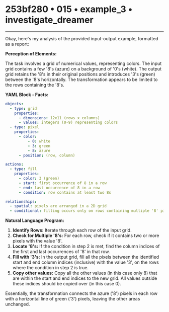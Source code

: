 # 253bf280 • 015 • example_3 • investigate_dreamer

---
Okay, here's my analysis of the provided input-output example, formatted as a report:

**Perception of Elements:**

The task involves a grid of numerical values, representing colors. The input grid contains a few '8's (azure) on a background of '0's (white). The output grid retains the '8's in their original positions and introduces '3's (green) between the '8's horizontally.  The transformation appears to be limited to the rows containing the '8's.

**YAML Block - Facts:**



```yaml
objects:
  - type: grid
    properties:
      - dimensions: 12x11 (rows x columns)
      - values: integers (0-9) representing colors
  - type: pixel
    properties:
      - color:
          - 0: white
          - 3: green
          - 8: azure
      - position: (row, column)

actions:
  - type: fill
    properties:
      - color: 3 (green)
      - start: first occurrence of 8 in a row
      - end: last occurrence of 8 in a row
      - condition: row contains at least two 8s

relationships:
  - spatial: pixels are arranged in a 2D grid
  - conditional: filling occurs only on rows containing multiple '8' pixels

```



**Natural Language Program:**

1.  **Identify Rows:** Iterate through each row of the input grid.
2.  **Check for Multiple '8's:** For each row, check if it contains two or more pixels with the value '8'.
3.  **Locate '8's:** If the condition in step 2 is met, find the column indices of the first and last occurrences of '8' in that row.
4.  **Fill with '3's:**  In the output grid, fill all the pixels between the identified start and end column indices (inclusive) with the value '3', on the rows where the condition in step 2 is true.
5.  **Copy other values:** Copy all the other values (in this case only 8) that are within the start and end indices to the new grid. All values outside these indices should be copied over (in this case 0).

Essentially, the transformation connects the azure ('8') pixels in each row with a horizontal line of green ('3') pixels, leaving the other areas unchanged.

